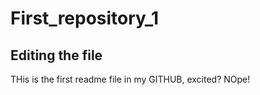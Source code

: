 # First_repository_1

## Editing the file

THis is the first readme file in my GITHUB, excited? 
NOpe!
